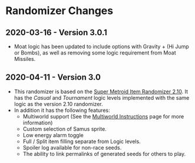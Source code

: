 # Randomizer Changes

## 2020-03-16 - Version 3.0.1
* Moat logic has been updated to include options with Gravity + (Hi Jump or Bombs), as well as removing some logic requirement from Moat Missiles.


## 2020-04-11 - Version 3.0
* This randomizer is based on the [Super Metroid Item Randomizer 2.10](https://itemrando.supermetroid.run/).
  It has the *Casual* and *Tournament* logic levels implemented with the same logic as the version 2.10 randomizer.
* In addition it has the following features:
  * Multiworld support (See the [Multiworld Instructions](/mwinstructions) page for more information)
  * Custom selection of Samus sprite.
  * Low energy alarm toggle
  * Full / Split item filling separate from Logic levels.
  * Spoiler log available for non-race seeds.
  * The ability to link permalinks of generated seeds for others to play.
